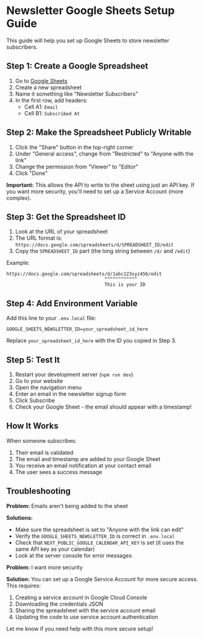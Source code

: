 # Newsletter Google Sheets Setup Guide

This guide will help you set up Google Sheets to store newsletter subscribers.

## Step 1: Create a Google Spreadsheet

1. Go to [Google Sheets](https://sheets.google.com)
2. Create a new spreadsheet
3. Name it something like "Newsletter Subscribers"
4. In the first row, add headers:
   - Cell A1: `Email`
   - Cell B1: `Subscribed At`

## Step 2: Make the Spreadsheet Publicly Writable

1. Click the "Share" button in the top-right corner
2. Under "General access", change from "Restricted" to "Anyone with the link"
3. Change the permission from "Viewer" to "Editor"
4. Click "Done"

**Important:** This allows the API to write to the sheet using just an API key. If you want more security, you'll need to set up a Service Account (more complex).

## Step 3: Get the Spreadsheet ID

1. Look at the URL of your spreadsheet
2. The URL format is: `https://docs.google.com/spreadsheets/d/SPREADSHEET_ID/edit`
3. Copy the `SPREADSHEET_ID` part (the long string between `/d/` and `/edit`)

Example:
```
https://docs.google.com/spreadsheets/d/1abc123xyz456/edit
                                    ^^^^^^^^^^^^
                                    This is your ID
```

## Step 4: Add Environment Variable

Add this line to your `.env.local` file:

```
GOOGLE_SHEETS_NEWSLETTER_ID=your_spreadsheet_id_here
```

Replace `your_spreadsheet_id_here` with the ID you copied in Step 3.

## Step 5: Test It

1. Restart your development server (`npm run dev`)
2. Go to your website
3. Open the navigation menu
4. Enter an email in the newsletter signup form
5. Click Subscribe
6. Check your Google Sheet - the email should appear with a timestamp!

## How It Works

When someone subscribes:
1. Their email is validated
2. The email and timestamp are added to your Google Sheet
3. You receive an email notification at your contact email
4. The user sees a success message

## Troubleshooting

**Problem:** Emails aren't being added to the sheet

**Solutions:**
- Make sure the spreadsheet is set to "Anyone with the link can edit"
- Verify the `GOOGLE_SHEETS_NEWSLETTER_ID` is correct in `.env.local`
- Check that `NEXT_PUBLIC_GOOGLE_CALENDAR_API_KEY` is set (it uses the same API key as your calendar)
- Look at the server console for error messages

**Problem:** I want more security

**Solution:** You can set up a Google Service Account for more secure access. This requires:
1. Creating a service account in Google Cloud Console
2. Downloading the credentials JSON
3. Sharing the spreadsheet with the service account email
4. Updating the code to use service account authentication

Let me know if you need help with this more secure setup!
